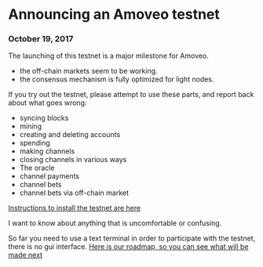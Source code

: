 # Announcing an Amoveo testnet
### October 19, 2017

The launching of this testnet is a major milestone for Amoveo.

* the off-chain markets seem to be working.
* the consensus mechanism is fully optimized for light nodes.

If you try out the testnet, please attempt to use these parts, and report back about what goes wrong:

* syncing blocks
* mining
* creating and deleting accounts
* spending
* making channels
* closing channels in various ways
* The oracle
* channel payments
* channel bets
* channel bets via off-chain market

[Instructions to install the testnet are here](/README.md)

I want to know about anything that is uncomfortable or confusing.

So far you need to use a text terminal in order to participate with the testnet, there is no gui interface. [Here is our roadmap, so you can see what will be made next](/docs/community_roadmap.md)


